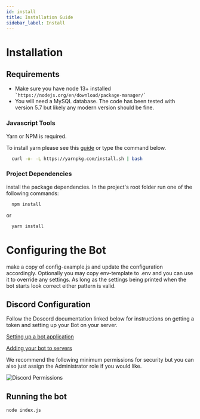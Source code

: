 ```yaml
---
id: install
title: Installation Guide
sidebar_label: Install
---
```


# Installation 

## Requirements 

  + Make sure you have node 13+ installed `` `https://nodejs.org/en/download/package-manager/` ``
  + You will need a MySQL database. The code has been tested with version 5.7 but likely any modern version should be fine. 

### Javascript Tools

  Yarn or NPM is required.  

  To install yarn please see this [guide](https://classic.yarnpkg.com/en/docs/install) or type the command below.

  

``` sh
  curl -o- -L https://yarnpkg.com/install.sh | bash
  ```

### Project Dependencies 

  install the package dependencies.  In the project's root folder run one of the following commands:

  

``` 
  npm install
  ```

  or

  

``` sh
  yarn install
  ```

# Configuring the Bot

make a copy of config-example.js and update the configuration accordingly.  Optionally you may copy env-template to .env and you can use it 
to override any settings.  As long as the settings being printed when the bot starts look correct either pattern is valid.
 

## Discord Configuration

Follow the Doscord documentation linked below for instructions on getting a token and setting up your Bot on your server.

[Setting up a bot application](https://discordjs.guide/preparations/setting-up-a-bot-application.html#your-token)

[Adding your bot to servers](https://discordjs.guide/preparations/adding-your-bot-to-servers.html)

We recommend the following minimum permissions for security but you can also just assign the Administrator role if you would like. 

![Discord Permissions](/img/discord_permissions.png)

## Running the bot

``` 
node index.js
```
